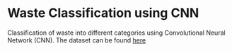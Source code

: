 # Waste Classification using CNN 

Classification of waste into different categories using Convolutional Neural Network (CNN).
The dataset can be found [here](https://www.kaggle.com/datasets/techsash/waste-classification-data/data)
